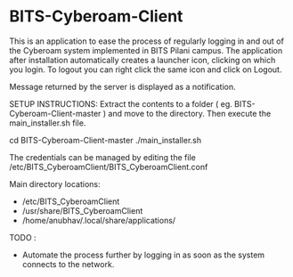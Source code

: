 BITS-Cyberoam-Client
====================

This is an application to ease the process of regularly logging in and out of the Cyberoam system implemented in BITS Pilani campus. The application after installation automatically creates a launcher icon, clicking on which you login. To logout you can right click the same icon and click on Logout.

Message returned by the server is displayed as a notification.

SETUP INSTRUCTIONS:
Extract the contents to a folder ( eg. BITS-Cyberoam-Client-master ) and move to the directory. Then execute the main_installer.sh file.

cd BITS-Cyberoam-Client-master
./main_installer.sh

The credentials can be managed by editing the file /etc/BITS_CyberoamClient/BITS_CyberoamClient.conf

Main directory locations:
<ul>
  <li>/etc/BITS_CyberoamClient</li>
  <li>/usr/share/BITS_CyberoamClient</li>
  <li>/home/anubhav/.local/share/applications/</li>
</ul>

TODO :
<ul>
  <li>Automate the process further by logging in as soon as the system connects to the network.</li>
<ul>
